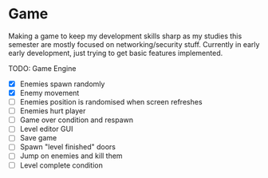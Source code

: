 # Game
Making a game to keep my development skills sharp as my studies this semester are mostly focused on networking/security stuff. Currently in early early development, just trying to get basic features implemented.

TODO: Game Engine

- [x] Enemies spawn randomly
- [x] Enemy movement
- [ ] Enemies position is randomised when screen refreshes
- [ ] Enemies hurt player
- [ ] Game over condition and respawn
- [ ] Level editor GUI
- [ ] Save game
- [ ] Spawn "level finished" doors
- [ ] Jump on enemies and kill them
- [ ] Level complete condition 
